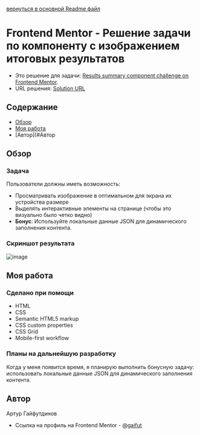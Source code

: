 [вернуться в основной Readme файл](https://github.com/gaifut/Frontendmentor-2-Results-summary-component)

# Frontend Mentor - Решение задачи по компоненту с изображением итоговых результатов
- Это решение для задачи: [Results summary component challenge on Frontend Mentor](https://www.frontendmentor.io/challenges/results-summary-component-CE_K6s0maV).
- URL решения: [Solution URL](https://gaifut.github.io/11Frontendmentor-2/)

## Содержание
- [Обзор](#Обзор)
- [Моя работа](#Моя-работа)
- [Автор](#Автор

## Обзор
### Задача
Пользователи должны иметь возможность:

- Просматривать изображение в оптимальном для экрана их устройства размере
- Выделять интерактивные элементы на странице (чтобы это визуально было четко видно)
- **Бонус**: Используйте локальные данные JSON для динамического заполнения контента.

### Скриншот результата
![image](https://github.com/gaifut/Frontendmentor-2-Results-summary-component/assets/113767276/4cdbc874-06e5-4682-b8c9-7a89f9ce1b5d)


## Моя работа
### Сделано при помощи
- HTML
- CSS
- Semantic HTML5 markup
- CSS custom properties
- CSS Grid
- Mobile-first workflow

### Планы на дальнейшую разработку
Когда у меня появится время, я планирую выполнить бонусную задачу: использовать локальные данные JSON для динамического заполнения контента.

## Автор
Артур Гайфутдинов
- Ссылка на профиль на Frontend Mentor - [@gaifut](https://www.frontendmentor.io/profile/gaifut)
